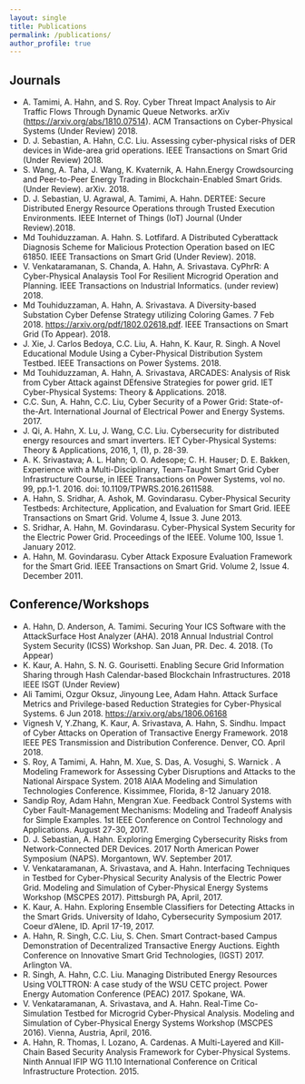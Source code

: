 ```yaml
---
layout: single
title: Publications
permalink: /publications/
author_profile: true
---
```


## Journals
* A. Tamimi, A. Hahn, and S. Roy. Cyber Threat Impact Analysis to Air Traffic Flows Through Dynamic Queue Networks.  arXiv (https://arxiv.org/abs/1810.07514). ACM Transactions on Cyber-Physical Systems (Under Review) 2018. 
* D. J. Sebastian, A. Hahn, C.C. Liu. Assessing cyber-physical risks of DER devices in Wide-area grid operations. IEEE Transactions on Smart Grid (Under Review) 2018.  
* S. Wang, A. Taha, J. Wang, K. Kvaternik, A. Hahn.Energy Crowdsourcing and Peer-to-Peer Energy Trading in Blockchain-Enabled Smart Grids. (Under Review). arXiv. 2018.   
* D. J. Sebastian, U. Agrawal, A. Tamimi, A. Hahn. DERTEE: Secure Distributed Energy Resource Operations through Trusted Execution Environments. IEEE Internet of Things (IoT) Journal  (Under Review).2018.  
* Md Touhiduzzaman. A. Hahn. S. Lotfifard. A Distributed Cyberattack Diagnosis Scheme for Malicious Protection Operation based on IEC 61850. IEEE Transactions on Smart Grid (Under Review). 2018.  
* V. Venkataramanan, S. Chanda, A. Hahn, A. Srivastava. CyPhrR: A Cyber-Physical Analaysis Tool For Resilient Microgrid Operation and Planning.  IEEE Transactions on Industrial Informatics. (under review) 2018.  
* Md Touhiduzzaman, A. Hahn, A. Srivastava. A Diversity-based Substation Cyber Defense Strategy utilizing Coloring Games. 7 Feb 2018. https://arxiv.org/pdf/1802.02618.pdf. IEEE Transactions on Smart Grid (To Appear). 2018.  
* J. Xie, J. Carlos Bedoya, C.C. Liu, A. Hahn, K. Kaur, R. Singh. A Novel Educational Module Using a Cyber-Physical Distribution System Testbed. IEEE Transactions on Power Systems. 2018.  
* Md Touhiduzzaman, A. Hahn, A. Srivastava, ARCADES: Analysis of Risk from Cyber Attack against DEfensive Strategies for power grid. IET Cyber-Physical Systems: Theory & Applications. 2018.
* C.C. Sun, A. Hahn, C.C. Liu, Cyber Security of a Power Grid: State-of-the-Art. International Journal of Electrical Power and Energy Systems. 2017.
* J. Qi, A. Hahn, X. Lu, J. Wang, C.C. Liu. Cybersecurity for distributed energy resources and smart inverters. IET Cyber-Physical Systems: Theory & Applications, 2016, 1, (1), p. 28-39. 
* A. K. Srivastava; A. L. Hahn; O. O. Adesope; C. H. Hauser; D. E. Bakken, Experience with a Multi-Disciplinary, Team-Taught Smart Grid Cyber Infrastructure Course, in IEEE Transactions on Power Systems, vol no. 99, pp.1-1. 2016. doi: 10.1109/TPWRS.2016.2611588.  
* A. Hahn, S. Sridhar, A. Ashok, M. Govindarasu. Cyber-Physical Security Testbeds: Architecture, Application, and Evaluation for Smart Grid. IEEE Transactions on Smart Grid. Volume 4, Issue 3. June 2013. 
* S. Sridhar, A. Hahn, M. Govindarasu. Cyber-Physical System Security for the Electric Power Grid. Proceedings of the IEEE. Volume 100, Issue 1. January 2012.
* A. Hahn, M. Govindarasu. Cyber Attack Exposure Evaluation Framework for the Smart Grid. IEEE Transactions on Smart Grid. Volume 2, Issue 4. December 2011. 


## Conference/Workshops
* A. Hahn, D. Anderson, A. Tamimi. Securing Your ICS Software  with the AttackSurface Host Analyzer (AHA). 2018 Annual Industrial Control System Security (ICSS) Workshop. San Juan, PR. Dec. 4. 2018. (To Appear)
* K. Kaur, A. Hahn, S. N. G. Gourisetti. Enabling Secure Grid Information Sharing through Hash Calendar-based Blockchain Infrastructures. 2018 IEEE ISGT (Under Review) 
* Ali Tamimi, Ozgur Oksuz, Jinyoung Lee, Adam Hahn. Attack Surface Metrics and Privilege-based Reduction Strategies for Cyber-Physical Systems. 6 Jun 2018. https://arxiv.org/abs/1806.06168
* Vignesh V, Y.Zhang, K. Kaur, A. Srivastava, A. Hahn, S. Sindhu. Impact of Cyber Attacks on Operation of Transactive Energy Framework. 2018 IEEE PES Transmission and Distribution Conference. Denver, CO. April 2018. 
* S. Roy, A Tamimi, A. Hahn, M. Xue, S. Das, A. Vosughi, S. Warnick . A Modeling Framework for Assessing Cyber Disruptions and Attacks to the National Airspace System. 2018 AIAA Modeling and Simulation Technologies Conference. Kissimmee, Florida, 8-12 January 2018.  
* Sandip Roy, Adam Hahn, Mengran Xue. Feedback Control Systems with Cyber Fault-Management Mechanisms: Modeling and Tradeoff Analysis for Simple Examples. 1st IEEE Conference on Control Technology and Applications. August 27-30, 2017. 
* D. J. Sebastian, A. Hahn. Exploring Emerging Cybersecurity Risks from Network-Connected DER Devices. 2017 North American Power Symposium (NAPS). Morgantown, WV. September 2017. 
* V. Venkataramanan, A. Srivastava, and A. Hahn. Interfacing Techniques in Testbed for Cyber-Physical Security Analysis of the Electric Power Grid. Modeling and Simulation of Cyber-Physical Energy Systems Workshop (MSCPES 2017). Pittsburgh PA, April, 2017. 
* K. Kaur, A. Hahn. Exploring Ensemble Classifiers for Detecting Attacks in the Smart Grids. University of Idaho, Cybersecurity Symposium 2017. Coeur d’Alene, ID. April 17-19, 2017. 
* A. Hahn, R. Singh, C.C. Liu, S. Chen. Smart Contract-based Campus Demonstration of Decentralized Transactive Energy Auctions. Eighth Conference on Innovative Smart Grid Technologies, (IGST) 2017. Arlington VA.
* R. Singh, A. Hahn, C.C. Liu. Managing Distributed Energy Resources Using VOLTTRON: A case study of the WSU CETC project. Power Energy Automation Conference (PEAC) 2017. Spokane, WA.
* V. Venkataramanan, A. Srivastava, and A. Hahn. Real-Time Co-Simulation Testbed for Microgrid Cyber-Physical Analysis. Modeling and Simulation of Cyber-Physical Energy Systems Workshop (MSCPES 2016). Vienna, Austria, April, 2016. 
* A. Hahn, R. Thomas, I. Lozano, A. Cardenas. A Multi-Layered and Kill-Chain Based Security Analysis Framework for Cyber-Physical Systems. Ninth Annual   IFIP WG 11.10 International Conference on Critical Infrastructure Protection. 2015.


